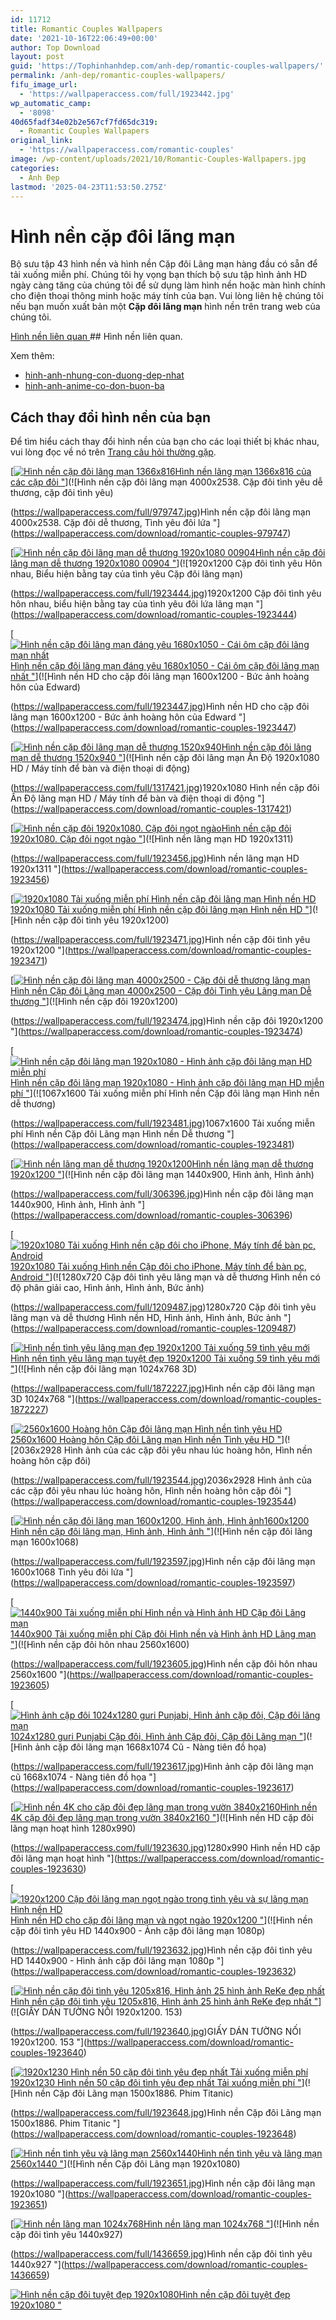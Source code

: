```yaml
---
id: 11712
title: Romantic Couples Wallpapers
date: '2021-10-16T22:06:49+00:00'
author: Top Download
layout: post
guid: 'https://Tophinhanhdep.com/anh-dep/romantic-couples-wallpapers/'
permalink: /anh-dep/romantic-couples-wallpapers/
fifu_image_url:
  - 'https://wallpaperaccess.com/full/1923442.jpg'
wp_automatic_camp:
  - '8098'
40d65fadf34e02b2e567cf7fd65dc319:
  - Romantic Couples Wallpapers
original_link:
  - 'https://wallpaperaccess.com/romantic-couples'
image: /wp-content/uploads/2021/10/Romantic-Couples-Wallpapers.jpg
categories:
  - Ảnh Đẹp
lastmod: '2025-04-23T11:53:50.275Z'
---
```

# Hình nền cặp đôi lãng mạn

Bộ sưu tập 43 hình nền và hình nền Cặp đôi Lãng mạn hàng đầu có sẵn để tải xuống miễn phí. Chúng tôi hy vọng bạn thích bộ sưu tập hình ảnh HD ngày càng tăng của chúng tôi để sử dụng làm hình nền hoặc màn hình chính cho điện thoại thông minh hoặc máy tính của bạn. Vui lòng liên hệ chúng tôi nếu bạn muốn xuất bản một **Cặp đôi lãng mạn** hình nền trên trang web của chúng tôi.

[Hình nền liên quan ](#related) ## Hình nền liên quan.

   
 Xem thêm:

   
- [hinh-anh-nhung-con-duong-dep-nhat](https://tophinhanhdep.com/hinh-nen-dep/hinh-anh-nhung-con-duong-dep-nhat/)
- [hinh-anh-anime-co-don-buon-ba](https://tophinhanhdep.com/anh-anime/hinh-anh-anime-co-don-buon-ba/)

## Cách thay đổi hình nền của bạn

Để tìm hiểu cách thay đổi hình nền của bạn cho các loại thiết bị khác nhau, vui lòng đọc về nó trên [Trang câu hỏi thường gặp](https://tophinhanhdep.com/faq/).

  
[[![Hình nền cặp đôi lãng mạn 1366x816](https://wallpaperaccess.com/full/1923442.jpg)Hình nền lãng mạn 1366x816 của các cặp đôi "](https://wallpaperaccess.com/download/romantic-couples-1923442)](![Hình nền cặp đôi lãng mạn 4000x2538.  Cặp đôi tình yêu dễ thương, cặp đôi tình yêu)

(https://wallpaperaccess.com/full/979747.jpg)Hình nền cặp đôi lãng mạn 4000x2538. Cặp đôi dễ thương, Tình yêu đôi lứa "](https://wallpaperaccess.com/download/romantic-couples-979747)

[[![Hình nền cặp đôi lãng mạn dễ thương 1920x1080 00904](https://wallpaperaccess.com/full/1209379.jpg)Hình nền cặp đôi lãng mạn dễ thương 1920x1080 00904 "](https://wallpaperaccess.com/download/romantic-couples-1209379)](![1920x1200 Cặp đôi tình yêu Hôn nhau, Biểu hiện bằng tay của tình yêu Cặp đôi lãng mạn)

(https://wallpaperaccess.com/full/1923444.jpg)1920x1200 Cặp đôi tình yêu hôn nhau, biểu hiện bằng tay của tình yêu đôi lứa lãng mạn "](https://wallpaperaccess.com/download/romantic-couples-1923444)

[[![Hình nền cặp đôi lãng mạn đáng yêu 1680x1050 - Cái ôm cặp đôi lãng mạn nhất](https://wallpaperaccess.com/full/1923445.jpg)Hình nền cặp đôi lãng mạn đáng yêu 1680x1050 - Cái ôm cặp đôi lãng mạn nhất "](https://wallpaperaccess.com/download/romantic-couples-1923445)](![Hình nền HD cho cặp đôi lãng mạn 1600x1200 - Bức ảnh hoàng hôn của Edward)

(https://wallpaperaccess.com/full/1923447.jpg)Hình nền HD cho cặp đôi lãng mạn 1600x1200 - Bức ảnh hoàng hôn của Edward "](https://wallpaperaccess.com/download/romantic-couples-1923447)

[[![Hình nền cặp đôi lãng mạn dễ thương 1520x940](https://wallpaperaccess.com/full/1923449.jpg)Hình nền cặp đôi lãng mạn dễ thương 1520x940 "](https://wallpaperaccess.com/download/romantic-couples-1923449)](![Hình nền cặp đôi lãng mạn Ấn Độ 1920x1080 HD / Máy tính để bàn và điện thoại di động)

(https://wallpaperaccess.com/full/1317421.jpg)1920x1080 Hình nền cặp đôi Ấn Độ lãng mạn HD / Máy tính để bàn và điện thoại di động "](https://wallpaperaccess.com/download/romantic-couples-1317421)

[[![Hình nền cặp đôi 1920x1080.  Cặp đôi ngọt ngào](https://wallpaperaccess.com/full/1923451.jpg)Hình nền cặp đôi 1920x1080. Cặp đôi ngọt ngào "](https://wallpaperaccess.com/download/romantic-couples-1923451)](![Hình nền lãng mạn HD 1920x1311)

(https://wallpaperaccess.com/full/1923456.jpg)Hình nền lãng mạn HD 1920x1311 "](https://wallpaperaccess.com/download/romantic-couples-1923456)

[[![1920x1080 Tải xuống miễn phí Hình nền cặp đôi lãng mạn Hình nền HD](https://wallpaperaccess.com/full/1923467.jpg)1920x1080 Tải xuống miễn phí Hình nền cặp đôi lãng mạn Hình nền HD "](https://wallpaperaccess.com/download/romantic-couples-1923467)](![Hình nền cặp đôi tình yêu 1920x1200)

(https://wallpaperaccess.com/full/1923471.jpg)Hình nền cặp đôi tình yêu 1920x1200 "](https://wallpaperaccess.com/download/romantic-couples-1923471)

[[![Hình nền cặp đôi lãng mạn 4000x2500 - Cặp đôi dễ thương lãng mạn](https://wallpaperaccess.com/full/1923473.jpg)Hình nền Cặp đôi Lãng mạn 4000x2500 - Cặp đôi Tình yêu Lãng mạn Dễ thương "](https://wallpaperaccess.com/download/romantic-couples-1923473)](![Hình nền cặp đôi 1920x1200)

(https://wallpaperaccess.com/full/1923474.jpg)Hình nền cặp đôi 1920x1200 "](https://wallpaperaccess.com/download/romantic-couples-1923474)

[[![Hình nền cặp đôi lãng mạn 1920x1080 - Hình ảnh cặp đôi lãng mạn HD miễn phí](https://wallpaperaccess.com/full/1923478.jpg)Hình nền cặp đôi lãng mạn 1920x1080 - Hình ảnh cặp đôi lãng mạn HD miễn phí "](https://wallpaperaccess.com/download/romantic-couples-1923478)](![1067x1600 Tải xuống miễn phí Hình nền Cặp đôi lãng mạn Hình nền dễ thương)

(https://wallpaperaccess.com/full/1923481.jpg)1067x1600 Tải xuống miễn phí Hình nền Cặp đôi Lãng mạn Hình nền Dễ thương "](https://wallpaperaccess.com/download/romantic-couples-1923481)

[[![Hình nền lãng mạn dễ thương 1920x1200](https://wallpaperaccess.com/full/1923512.jpg)Hình nền lãng mạn dễ thương 1920x1200 "](https://wallpaperaccess.com/download/romantic-couples-1923512)](![Hình nền cặp đôi lãng mạn 1440x900, Hình ảnh, Hình ảnh)

(https://wallpaperaccess.com/full/306396.jpg)Hình nền cặp đôi lãng mạn 1440x900, Hình ảnh, Hình ảnh "](https://wallpaperaccess.com/download/romantic-couples-306396)

[[![1920x1080 Tải xuống Hình nền cặp đôi cho iPhone, Máy tính để bàn pc, Android](https://wallpaperaccess.com/full/1923521.jpg)1920x1080 Tải xuống Hình nền Cặp đôi cho iPhone, Máy tính để bàn pc, Android "](https://wallpaperaccess.com/download/romantic-couples-1923521)](![1280x720 Cặp đôi tình yêu lãng mạn và dễ thương Hình nền có độ phân giải cao, Hình ảnh, Hình ảnh, Bức ảnh)

(https://wallpaperaccess.com/full/1209487.jpg)1280x720 Cặp đôi tình yêu lãng mạn và dễ thương Hình nền HD, Hình ảnh, Hình ảnh, Bức ảnh "](https://wallpaperaccess.com/download/romantic-couples-1209487)

[[![Hình nền tình yêu lãng mạn đẹp 1920x1200 Tải xuống 59 tình yêu mới](https://wallpaperaccess.com/full/1923528.jpg)Hình nền tình yêu lãng mạn tuyệt đẹp 1920x1200 Tải xuống 59 tình yêu mới "](https://wallpaperaccess.com/download/romantic-couples-1923528)](![Hình nền cặp đôi lãng mạn 1024x768 3D)

(https://wallpaperaccess.com/full/1872227.jpg)Hình nền cặp đôi lãng mạn 3D 1024x768 "](https://wallpaperaccess.com/download/romantic-couples-1872227)

[[![2560x1600 Hoàng hôn Cặp đôi lãng mạn Hình nền tình yêu HD](https://wallpaperaccess.com/full/1923531.jpg)2560x1600 Hoàng hôn Cặp đôi Lãng mạn Hình nền Tình yêu HD "](https://wallpaperaccess.com/download/romantic-couples-1923531)](![2036x2928 Hình ảnh của các cặp đôi yêu nhau lúc hoàng hôn, Hình nền hoàng hôn cặp đôi)

(https://wallpaperaccess.com/full/1923544.jpg)2036x2928 Hình ảnh của các cặp đôi yêu nhau lúc hoàng hôn, Hình nền hoàng hôn cặp đôi "](https://wallpaperaccess.com/download/romantic-couples-1923544)

[[![Hình nền cặp đôi lãng mạn 1600x1200, Hình ảnh, Hình ảnh](https://wallpaperaccess.com/full/1923596.jpg)1600x1200 Hình nền cặp đôi lãng mạn, Hình ảnh, Hình ảnh "](https://wallpaperaccess.com/download/romantic-couples-1923596)](![Hình nền cặp đôi lãng mạn 1600x1068)

(https://wallpaperaccess.com/full/1923597.jpg)Hình nền cặp đôi lãng mạn 1600x1068 Tình yêu đôi lứa "](https://wallpaperaccess.com/download/romantic-couples-1923597)

[[![1440x900 Tải xuống miễn phí Hình nền và Hình ảnh HD Cặp đôi Lãng mạn](https://wallpaperaccess.com/full/1923602.jpg)1440x900 Tải xuống miễn phí Cặp đôi Hình nền và Hình ảnh HD Lãng mạn "](https://wallpaperaccess.com/download/romantic-couples-1923602)](![Hình nền cặp đôi hôn nhau 2560x1600)

(https://wallpaperaccess.com/full/1923605.jpg)Hình nền cặp đôi hôn nhau 2560x1600 "](https://wallpaperaccess.com/download/romantic-couples-1923605)

[[![Hình ảnh cặp đôi 1024x1280 guri Punjabi, Hình ảnh cặp đôi, Cặp đôi lãng mạn](https://wallpaperaccess.com/full/1923615.jpg)1024x1280 guri Punjabi Cặp đôi, Hình ảnh Cặp đôi, Cặp đôi Lãng mạn "](https://wallpaperaccess.com/download/romantic-couples-1923615)](![Hình ảnh cặp đôi lãng mạn 1668x1074 Cũ - Nàng tiên đồ họa)

(https://wallpaperaccess.com/full/1923617.jpg)Hình ảnh cặp đôi lãng mạn cũ 1668x1074 - Nàng tiên đồ họa "](https://wallpaperaccess.com/download/romantic-couples-1923617)

[[![Hình nền 4K cho cặp đôi đẹp lãng mạn trong vườn 3840x2160](https://wallpaperaccess.com/full/1923618.jpg)Hình nền 4K cặp đôi đẹp lãng mạn trong vườn 3840x2160 "](https://wallpaperaccess.com/download/romantic-couples-1923618)](![Hình nền HD cặp đôi lãng mạn hoạt hình 1280x990)

(https://wallpaperaccess.com/full/1923630.jpg)1280x990 Hình nền HD cặp đôi lãng mạn hoạt hình "](https://wallpaperaccess.com/download/romantic-couples-1923630)

[[![1920x1200 Cặp đôi lãng mạn ngọt ngào trong tình yêu và sự lãng mạn Hình nền HD](https://wallpaperaccess.com/full/1923631.jpg)Hình nền HD cho cặp đôi lãng mạn và ngọt ngào 1920x1200 "](https://wallpaperaccess.com/download/romantic-couples-1923631)](![Hình nền cặp đôi tình yêu HD 1440x900 - Ảnh cặp đôi lãng mạn 1080p)

(https://wallpaperaccess.com/full/1923632.jpg)Hình nền cặp đôi tình yêu HD 1440x900 - Hình ảnh cặp đôi lãng mạn 1080p "](https://wallpaperaccess.com/download/romantic-couples-1923632)

[[![Hình nền cặp đôi tình yêu 1205x816, Hình ảnh 25 hình ảnh ReKe đẹp nhất](https://wallpaperaccess.com/full/1923639.jpg)Hình nền cặp đôi tình yêu 1205x816, Hình ảnh 25 hình ảnh ReKe đẹp nhất "](https://wallpaperaccess.com/download/romantic-couples-1923639)](![GIẤY DÁN TƯỜNG NỐI 1920x1200.  153)

(https://wallpaperaccess.com/full/1923640.jpg)GIẤY DÁN TƯỜNG NỐI 1920x1200. 153 "](https://wallpaperaccess.com/download/romantic-couples-1923640)

[[![1920x1230 Hình nền 50 cặp đôi tình yêu đẹp nhất Tải xuống miễn phí](https://wallpaperaccess.com/full/1923647.jpg)1920x1230 Hình nền 50 cặp đôi tình yêu đẹp nhất Tải xuống miễn phí "](https://wallpaperaccess.com/download/romantic-couples-1923647)](![Hình nền Cặp đôi Lãng mạn 1500x1886.  Phim Titanic)

(https://wallpaperaccess.com/full/1923648.jpg)Hình nền Cặp đôi Lãng mạn 1500x1886. Phim Titanic "](https://wallpaperaccess.com/download/romantic-couples-1923648)

[[![Hình nền tình yêu và lãng mạn 2560x1440](https://wallpaperaccess.com/full/1923649.jpg)Hình nền tình yêu và lãng mạn 2560x1440 "](https://wallpaperaccess.com/download/romantic-couples-1923649)](![Hình nền Cặp đôi Lãng mạn 1920x1080)

(https://wallpaperaccess.com/full/1923651.jpg)Hình nền cặp đôi lãng mạn 1920x1080 "](https://wallpaperaccess.com/download/romantic-couples-1923651)

[[![Hình nền lãng mạn 1024x768](https://wallpaperaccess.com/full/1923655.jpg)Hình nền lãng mạn 1024x768 "](https://wallpaperaccess.com/download/romantic-couples-1923655)](![Hình nền cặp đôi tình yêu 1440x927)

(https://wallpaperaccess.com/full/1436659.jpg)Hình nền cặp đôi tình yêu 1440x927 "](https://wallpaperaccess.com/download/romantic-couples-1436659)

[![Hình nền cặp đôi tuyệt đẹp 1920x1080](https://wallpaperaccess.com/full/1923667.jpg)Hình nền cặp đôi tuyệt đẹp 1920x1080 "](https://wallpaperaccess.com/download/romantic-couples-1923667)
